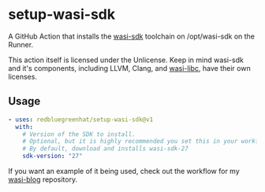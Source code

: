 # setup-wasi-sdk

A GitHub Action that installs the [wasi-sdk](https://github.com/WebAssembly/wasi-sdk) toolchain on /opt/wasi-sdk on the Runner.

This action itself is licensed under the Unlicense. Keep in mind wasi-sdk and it's components, including LLVM, Clang, and [wasi-libc](https://github.com/WebAssembly/wasi-libc), have their own licenses.

## Usage

```yaml
- uses: redbluegreenhat/setup-wasi-sdk@v1
  with:
    # Version of the SDK to install.
    # Optional, but it is highly recommended you set this in your workflow explicitly
    # By default, download and installs wasi-sdk-27
    sdk-version: "27"
```

If you want an example of it being used, check out the workflow for my [wasi-blog](https://github.com/redbluegreenhat/wasi-blog/blob/main/.github/workflows/main.yml) repository.
